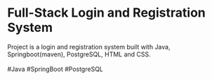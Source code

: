 # Full-Stack Login and Registration System

Project is a login and registration system built with Java, Springboot(maven), PostgreSQL, HTML and CSS.
<br>
<br>
#Java #SpringBoot #PostgreSQL
